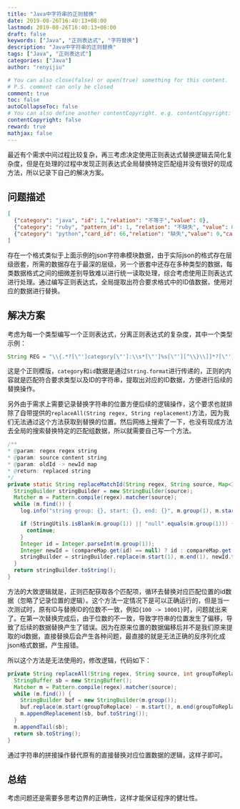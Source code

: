 ```yaml
---
title: "Java中字符串的正则替换"
date: 2019-08-26T16:40:13+08:00
lastmod: 2019-08-26T16:40:13+08:00
draft: false
keywords: ["Java", "正则表达式", "字符替换"]
description: "Java中字符串的正则替换"
tags: ["Java", "正则表达式"]
categories: ["Java"]
author: "renyijiu"

# You can also close(false) or open(true) something for this content.
# P.S. comment can only be closed
comment: true
toc: false
autoCollapseToc: false
# You can also define another contentCopyright. e.g. contentCopyright: "This is another copyright."
contentCopyright: false
reward: true
mathjax: false
---
```


最近有个需求中间过程比较复杂，再三考虑决定使用正则表达式替换逻辑去简化复杂度，但是在处理的过程中发现正则表达式全局替换特定匹配组并没有很好的现成方法，所以记录下自己的解决方案。

<!--more-->

## 问题描述

```json
[
  {"category": "java", "id": 1,"relation": "不等于","value": 0},
  {"category": "ruby", "pattern_id": 1, "relation": "不缺失", "value": 0},
  {"category": "python","card_id": 66,"relation": "缺失","value": 0,"card_version": 1}
]
```

存在一个格式类似于上面示例的json字符串模块数据，由于实际json的格式存在层级嵌套，所需的数据存在于最深的层级，另一个嵌套中还存在多种类型的数据，每类数据格式之间的细微差别导致难以进行统一读取处理，综合考虑使用正则表达式进行处理。通过编写正则表达式，全局提取出符合要求格式中的ID值数据，使用对应的数据进行替换。

## 解决方案

考虑为每一个类型编写一个正则表达式，分离正则表达式的复杂度，其中一个类型示例：

```java
String REG = "\\{.*?[\"']category[\"']:\\s*[\"']%s[\"'][^\\}\\]]*?[\"']id[\"']:\\s*(%s).*?\\}"
```

这是个正则模版，`category`和`id`数据是通过`String.format`进行传递的，正则的内容就是匹配符合要求类型以及ID的字符串，提取出对应的ID数据，方便进行后续的替换操作。

另外由于需求上需要记录替换字符串的位置方便后续的逻辑操作，这个要求也就排除了自带提供的`replaceAll(String regex, String replacement)`方法，因为我们无法通过这个方法获取到替换的位置。然后网络上搜索了一下，也没有现成方法去全局的搜索替换特定的匹配组数据，所以就需要自己写一个方法。

```java
/**
* @param: regex regex string
* @param: source content string
* @param: oldId -> newId map
* @return: replaced string
*/
private static String replaceMatchId(String regex, String source, Map<Integer, Integer> compareMap) {
  StringBuilder stringBuilder = new StringBuilder(source);
  Matcher m = Pattern.compile(regex).matcher(source);
  while (m.find()) {
    log.info("string group: {}, start: {}, end: {}", m.group(1), m.start(1), m.end(1));

    if (StringUtils.isBlank(m.group(1)) || "null".equals(m.group(1))) {
      continue;
    }
    Integer id = Integer.parseInt(m.group(1));
    Integer newId = (compareMap.get(id) == null) ? id : compareMap.get(id);
    stringBuilder = stringBuilder.replace(m.start(1), m.end(1), newId.toString());
  }
  return stringBuilder.toString();
}
```

方法的大致逻辑就是，正则匹配获取各个匹配项，循环去替换对应匹配位置的id数据（忽略了记录位置的逻辑）。这个方法一定情况下是可以正确运行的，但是当一次测试时，原有ID与替换ID的位数不一致，例如`{100 -> 10001}`时，问题就出来了。在第一次替换完成后，由于位数的不一致，导致字符串的位置发生了偏移，导致了后续的数据替换产生了错误。因为在原来位置的数据偏移后并不是我们原来提取的id数据，直接替换后会产生各种问题，最直接的就是无法正确的反序列化成json格式数据，产生报错。

所以这个方法是无法使用的，修改逻辑，代码如下：

```java
private String replaceAll(String regex, String source, int groupToReplace, String replacement) {
  StringBuffer sb = new StringBuffer();
  Matcher m = Pattern.compile(regex).matcher(source);
  while (m.find()) {
    StringBuilder buf = new StringBuilder(m.group());
    buf.replace(m.start(groupToReplace) - m.start(), m.end(groupToReplace) - m.start(), replacement);
    m.appendReplacement(sb, buf.toString());
  }
  m.appendTail(sb);
  return sb.toString();
}
```

通过字符串的拼接操作替代原有的直接替换对应位置数据的逻辑，这样子即可。

## 总结

考虑问题还是需要多思考边界的正确性，这样才能保证程序的健壮性。

